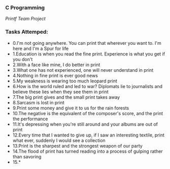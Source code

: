 ### C Programming
*Printf Team Project*

### Tasks Attemped:
- 0.I'm not going anywhere. You can print that wherever you want to. I'm here and I'm a Spur for life
- 1.Education is when you read the fine print. Experience is what you get if you don't
- 2.With a face like mine, I do better in print
- 3.What one has not experienced, one will never understand in print
- 4.Nothing in fine print is ever good news
- 5.My weakness is wearing too much leopard print
- 6.How is the world ruled and led to war? Diplomats lie to journalists and believe these lies when they see them in print
- 7.The big print gives and the small print takes away
- 8.Sarcasm is lost in print
- 9.Print some money and give it to us for the rain forests
- 10.The negative is the equivalent of the composer's score, and the print the performance
- 11.It's depressing when you're still around and your albums are out of print
- 12.Every time that I wanted to give up, if I saw an interesting textile, print what ever, suddenly I would see a collection
- 13.Print is the sharpest and the strongest weapon of our party
- 14.The flood of print has turned reading into a process of gulping rather than savoring
- 15.*
